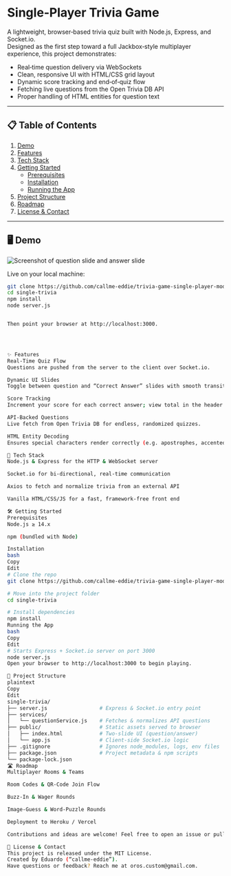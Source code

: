 # Single‑Player Trivia Game

A lightweight, browser‑based trivia quiz built with Node.js, Express, and Socket.io.  
Designed as the first step toward a full Jackbox‑style multiplayer experience, this project demonstrates:

- Real‑time question delivery via WebSockets
- Clean, responsive UI with HTML/CSS grid layout
- Dynamic score tracking and end‑of‑quiz flow
- Fetching live questions from the Open Trivia DB API
- Proper handling of HTML entities for question text

---

## 📋 Table of Contents

1. [Demo](#-demo)  
2. [Features](#-features)  
3. [Tech Stack](#-tech-stack)  
4. [Getting Started](#-getting-started)  
   - [Prerequisites](#prerequisites)  
   - [Installation](#installation)  
   - [Running the App](#running-the-app)  
5. [Project Structure](#-project-structure)  
6. [Roadmap](#-roadmap)  
7. [License & Contact](#-license--contact)  

---

## 🖥️ Demo

![Screenshot of question slide and answer slide](./assets/screenshot.png)

Live on your local machine:

```bash
git clone https://github.com/callme-eddie/trivia-game-single-player-mode-.git
cd single-trivia
npm install
node server.js


Then point your browser at http://localhost:3000.




✨ Features
Real‑Time Quiz Flow
Questions are pushed from the server to the client over Socket.io.

Dynamic UI Slides
Toggle between question and “Correct Answer” slides with smooth transitions.

Score Tracking
Increment your score for each correct answer; view total in the header.

API‑Backed Questions
Live fetch from Open Trivia DB for endless, randomized quizzes.

HTML Entity Decoding
Ensures special characters render correctly (e.g. apostrophes, accented letters).

🚀 Tech Stack
Node.js & Express for the HTTP & WebSocket server

Socket.io for bi‑directional, real‑time communication

Axios to fetch and normalize trivia from an external API

Vanilla HTML/CSS/JS for a fast, framework‑free front end

🛠️ Getting Started
Prerequisites
Node.js ≥ 14.x

npm (bundled with Node)

Installation
bash
Copy
Edit
# Clone the repo
git clone https://github.com/callme-eddie/trivia-game-single-player-mode-.git

# Move into the project folder
cd single-trivia

# Install dependencies
npm install
Running the App
bash
Copy
Edit
# Starts Express + Socket.io server on port 3000
node server.js
Open your browser to http://localhost:3000 to begin playing.

📁 Project Structure
plaintext
Copy
Edit
single-trivia/
├── server.js                 # Express & Socket.io entry point
├── services/
│   └── questionService.js    # Fetches & normalizes API questions
├── public/                   # Static assets served to browser
│   ├── index.html            # Two‑slide UI (question/answer)
│   └── app.js                # Client‑side Socket.io logic
├── .gitignore                # Ignores node_modules, logs, env files
├── package.json              # Project metadata & npm scripts
└── package-lock.json         
🛣️ Roadmap
Multiplayer Rooms & Teams

Room Codes & QR‑Code Join Flow

Buzz‑In & Wager Rounds

Image‑Guess & Word‑Puzzle Rounds

Deployment to Heroku / Vercel

Contributions and ideas are welcome! Feel free to open an issue or pull request.

📄 License & Contact
This project is released under the MIT License.
Created by Eduardo (“callme‑eddie”).
⁠Have questions or feedback? Reach me at oros.custom@gmail.com.

